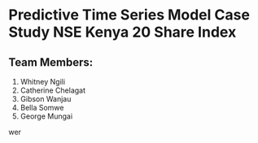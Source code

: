# Predictive Time Series Model Case Study NSE Kenya 20 Share Index
## Team Members:

1. Whitney Ngili
2. Catherine Chelagat
3. Gibson Wanjau
4. Bella Somwe
5. George Mungai

wer
